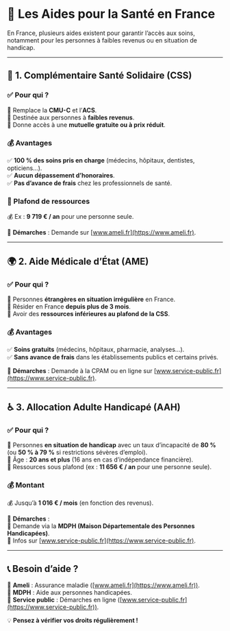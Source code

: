 # 🏥 Les Aides pour la Santé en France  

En France, plusieurs aides existent pour garantir l’accès aux soins, notamment pour les personnes à faibles revenus ou en situation de handicap.  

---

## 🏥 **1. Complémentaire Santé Solidaire (CSS)**  
### ✅ Pour qui ?  
📌 Remplace la **CMU-C** et l’**ACS**.  
📌 Destinée aux personnes à **faibles revenus**.  
📌 Donne accès à une **mutuelle gratuite ou à prix réduit**.  

### 💰 Avantages  
✅ **100 % des soins pris en charge** (médecins, hôpitaux, dentistes, opticiens…).  
✅ **Aucun dépassement d’honoraires**.  
✅ **Pas d’avance de frais** chez les professionnels de santé.  

### 📌 Plafond de ressources  
💰 Ex : **9 719 € / an** pour une personne seule.  

🔹 **Démarches** : Demande sur [www.ameli.fr](https://www.ameli.fr).  

---

## 🌍 **2. Aide Médicale d’État (AME)**  
### ✅ Pour qui ?  
📌 Personnes **étrangères en situation irrégulière** en France.  
📌 Résider en France **depuis plus de 3 mois**.  
📌 Avoir des **ressources inférieures au plafond de la CSS**.  

### 💰 Avantages  
✅ **Soins gratuits** (médecins, hôpitaux, pharmacie, analyses…).  
✅ **Sans avance de frais** dans les établissements publics et certains privés.  

🔹 **Démarches** : Demande à la CPAM ou en ligne sur [www.service-public.fr](https://www.service-public.fr).  

---

## ♿ **3. Allocation Adulte Handicapé (AAH)**  
### ✅ Pour qui ?  
📌 Personnes **en situation de handicap** avec un taux d’incapacité de **80 %** (ou **50 % à 79 %** si restrictions sévères d’emploi).  
📌 Âge : **20 ans et plus** (16 ans en cas d’indépendance financière).  
📌 Ressources sous plafond (ex : **11 656 € / an** pour une personne seule).  

### 💰 Montant  
💰 Jusqu’à **1 016 € / mois** (en fonction des revenus).  

🔹 **Démarches** :  
📌 Demande via la **MDPH (Maison Départementale des Personnes Handicapées)**.  
📌 Infos sur [www.service-public.fr](https://www.service-public.fr).  

---

## 📞 **Besoin d’aide ?**  
📌 **Ameli** : Assurance maladie ([www.ameli.fr](https://www.ameli.fr)).  
📌 **MDPH** : Aide aux personnes handicapées.  
📌 **Service public** : Démarches en ligne ([www.service-public.fr](https://www.service-public.fr)).  

💡 **Pensez à vérifier vos droits régulièrement !**
